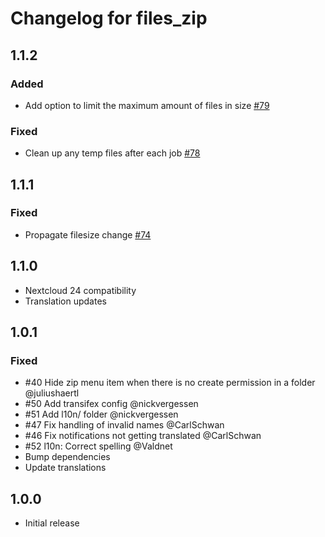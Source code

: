 # Changelog for files_zip

## 1.1.2

### Added

- Add option to limit the maximum amount of files in size [#79](https://github.com/nextcloud/files_zip/pull/79)

### Fixed

- Clean up any temp files after each job [#78](https://github.com/nextcloud/files_zip/pull/78)

## 1.1.1

### Fixed

- Propagate filesize change [#74](https://github.com/nextcloud/files_zip/pull/74)


## 1.1.0

- Nextcloud 24 compatibility
- Translation updates

## 1.0.1

### Fixed

- #40 Hide zip menu item when there is no create permission in a folder @juliushaertl
- #50 Add transifex config @nickvergessen
- #51 Add l10n/ folder @nickvergessen
- #47 Fix handling of invalid names @CarlSchwan
- #46 Fix notifications not getting translated @CarlSchwan
- #52 l10n: Correct spelling @Valdnet
- Bump dependencies
- Update translations


## 1.0.0

- Initial release
